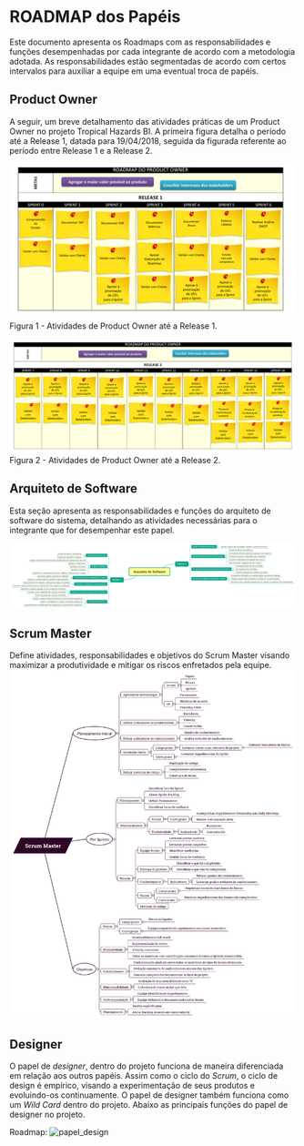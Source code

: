 # ROADMAP dos Papéis
Este documento apresenta os Roadmaps com as responsabilidades e funções desempenhadas por cada integrante de acordo com a metodologia adotada. As responsabilidades estão segmentadas de acordo com certos intervalos para auxiliar a equipe em uma eventual troca de papéis.


## Product Owner

A seguir, um breve detalhamento das atividades práticas de um Product Owner no projeto Tropical Hazards BI. A primeira figura detalha o período até a Release 1, datada para 19/04/2018, seguida da figurada referente ao período entre Release 1 e a Release 2.

![Roadmap_PO_R1](Imagens/PAPEL_PO_R1.png)
Figura 1 - Atividades de Product Owner até a Release 1.

![Roadmap_PO_R2](Imagens/PAPEL_PO_R2.png)
Figura 2 - Atividades de Product Owner até a Release 2.


## Arquiteto de Software
Esta seção apresenta as responsabilidades e funções do arquiteto de software do sistema, detalhando as atividades necessárias para o integrante que for desempenhar este papel.

![Roadmap_arquiteto](Imagens/PAPEL_ARQUITETO.png)


## Scrum Master
Define atividades, responsabilidades e objetivos do Scrum Master visando maximizar a produtividade e mitigar os riscos enfretados pela equipe.
<img src="Imagens/scrum_master.png" class="responsive-img">

## Designer
O papel de _designer_, dentro do projeto funciona de maneira diferenciada em relação aos outros papéis. Assim como o ciclo do _Scrum_, o ciclo de design é empírico, visando a experimentação de seus produtos e evoluindo-os continuamente. O papel de designer também funciona como um _Wild Card_ dentro do projeto.
Abaixo as principais funções do papel de designer no projeto.

Roadmap:
<img src="Imagens/papel_design.png" alt="papel_design" class="responsive-img">

